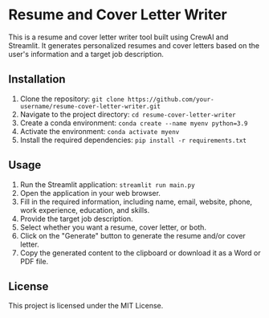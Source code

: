 # Resume and Cover Letter Writer

This is a resume and cover letter writer tool built using CrewAI and Streamlit. It generates personalized resumes and cover letters based on the user's information and a target job description.

## Installation

1. Clone the repository: `git clone https://github.com/your-username/resume-cover-letter-writer.git`
2. Navigate to the project directory: `cd resume-cover-letter-writer`
3. Create a conda environment: `conda create --name myenv python=3.9`
4. Activate the environment: `conda activate myenv`
5. Install the required dependencies: `pip install -r requirements.txt`

## Usage

1. Run the Streamlit application: `streamlit run main.py`
2. Open the application in your web browser.
3. Fill in the required information, including name, email, website, phone, work experience, education, and skills.
4. Provide the target job description.
5. Select whether you want a resume, cover letter, or both.
6. Click on the "Generate" button to generate the resume and/or cover letter.
7. Copy the generated content to the clipboard or download it as a Word or PDF file.

## License

This project is licensed under the MIT License.